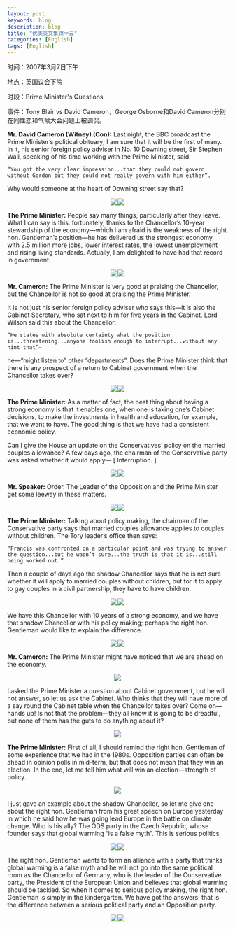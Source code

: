 ```yaml
---
layout: post
keywords: blog
description: blog
title: "优美英文集锦十五"
categories: [English]
tags: [English]
---
```



时间：2007年3月7日下午

地点：英国议会下院

时段：Prime Minister's Questions

事件：Tony Blair vs David Cameron，George Osborne和David Cameron分别在同性恋和气候大会问题上被调侃。

**Mr. David Cameron (Witney) (Con):** Last night, the BBC broadcast the Prime Minister’s political obituary; I am sure that it will be the first of many. In it, his senior foreign policy adviser in No. 10 Downing street, Sir Stephen Wall, speaking of his time working with the Prime Minister, said:

    “You got the very clear impression...that they could not govern without Gordon but they could not really govern with him either”.

Why would someone at the heart of Downing street say that?

<center><img src="/image/prime-ministers-questions/20110520pmq-01.jpg"><img src="/image/prime-ministers-questions/20110520pmq-02.jpg"></center>




**The Prime Minister:** People say many things, particularly after they leave. What I can say is this: fortunately, thanks to the Chancellor’s 10-year stewardship of the economy—which I am afraid is the weakness of the right hon. Gentleman’s position—he has delivered us the strongest economy, with 2.5 million more jobs, lower interest rates, the lowest unemployment and rising living standards. Actually, I am delighted to have had that record in government.

<center><img src="/image/prime-ministers-questions/20110520pmq-03.jpg"><img src="/image/prime-ministers-questions/20110520pmq-04.jpg"></center>

**Mr. Cameron:** The Prime Minister is very good at praising the Chancellor, but the Chancellor is not so good at praising the Prime Minister.

It is not just his senior foreign policy adviser who says this—it is also the Cabinet Secretary, who sat next to him for five years in the Cabinet. Lord Wilson said this about the Chancellor:

    “He states with absolute certainty what the position is...threatening...anyone foolish enough to interrupt...without any hint that”—

he—“might listen to” other “departments”. Does the Prime Minister think that there is any prospect of a return to Cabinet government when the Chancellor takes over?

<center><img src="/image/prime-ministers-questions/20110520pmq-05.jpg"><img src="/image/prime-ministers-questions/20110520pmq-06.jpg"></center>

**The Prime Minister:** As a matter of fact, the best thing about having a strong economy is that it enables one, when one is taking one’s Cabinet decisions, to make the investments in health and education, for example, that we want to have. The good thing is that we have had a consistent economic policy.

Can I give the House an update on the Conservatives’ policy on the married couples allowance? A few days ago, the chairman of the Conservative party was asked whether it would apply— [ Interruption. ]

<center><img src="/image/prime-ministers-questions/20110520pmq-07.jpg"><img src="/image/prime-ministers-questions/20110520pmq-08.jpg"></center>

**Mr. Speaker:** Order. The Leader of the Opposition and the Prime Minister get some leeway in these matters.

<center><img src="/image/prime-ministers-questions/20110520pmq-09.jpg"><img src="/image/prime-ministers-questions/20110520pmq-10.jpg"></center>

**The Prime Minister:** Talking about policy making, the chairman of the Conservative party says that married couples allowance applies to couples without children. The Tory leader’s office then says:

    “Francis was confronted on a particular point and was trying to answer the question...but he wasn’t sure...the truth is that it is...still being worked out.”

Then a couple of days ago the shadow Chancellor says that he is not sure whether it will apply to married couples without children, but for it to apply to gay couples in a civil partnership, they have to have children.

<center><img src="/image/prime-ministers-questions/20110520pmq-11.jpg"><img src="/image/prime-ministers-questions/20110520pmq-12.jpg"></center>

We have this Chancellor with 10 years of a strong economy, and we have that shadow Chancellor with his policy making; perhaps the right hon. Gentleman would like to explain the difference.

<center><img src="/image/prime-ministers-questions/20110520pmq-13.jpg"><img src="/image/prime-ministers-questions/20110520pmq-14.jpg"></center>

**Mr. Cameron:** The Prime Minister might have noticed that we are ahead on the economy.

<center><img src="/image/prime-ministers-questions/20110520pmq-15.jpg"></center>

I asked the Prime Minister a question about Cabinet government, but he will not answer, so let us ask the Cabinet. Who thinks that they will have more of a say round the Cabinet table when the Chancellor takes over? Come on—hands up! Is not that the problem—they all know it is going to be dreadful, but none of them has the guts to do anything about it?

<center><img src="/image/prime-ministers-questions/20110520pmq-16.jpg"></center>

**The Prime Minister:** First of all, I should remind the right hon. Gentleman of some experience that we had in the 1980s. Opposition parties can often be ahead in opinion polls in mid-term, but that does not mean that they win an election. In the end, let me tell him what will win an election—strength of policy.

<center><img src="/image/prime-ministers-questions/20110520pmq-17.jpg"></center>

I just gave an example about the shadow Chancellor, so let me give one about the right hon. Gentleman from his great speech on Europe yesterday in which he said how he was going lead Europe in the battle on climate change. Who is his ally? The ODS party in the Czech Republic, whose founder says that global warming “is a false myth”. This is serious politics.

<center><img src="/image/prime-ministers-questions/20110520pmq-18.jpg"><img src="/image/prime-ministers-questions/20110520pmq-19.jpg"></center>

The right hon. Gentleman wants to form an alliance with a party that thinks global warming is a false myth and he will not go into the same political room as the Chancellor of Germany, who is the leader of the Conservative party, the President of the European Union and believes that global warming should be tackled. So when it comes to serious policy making, the right hon. Gentleman is simply in the kindergarten. We have got the answers: that is the difference between a serious political party and an Opposition party.

<center><img src="/image/prime-ministers-questions/20110520pmq-20.jpg"><img src="/image/prime-ministers-questions/20110520pmq-21.jpg"></center>
